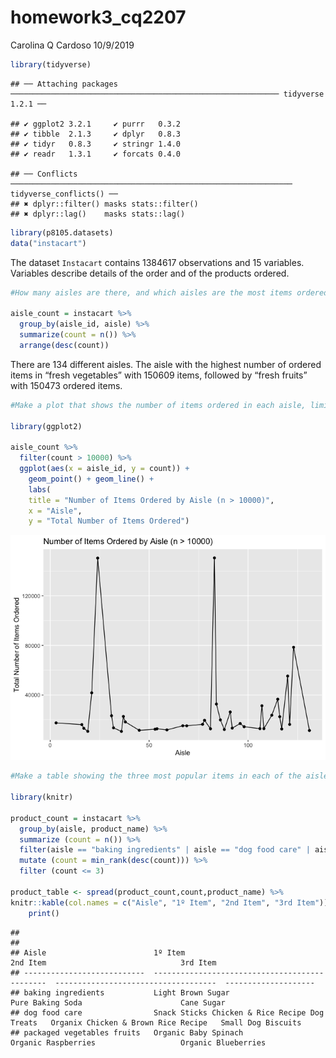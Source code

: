 homework3\_cq2207
================
Carolina Q Cardoso
10/9/2019

``` r
library(tidyverse)
```

    ## ── Attaching packages ──────────────────────────────────────────────────────────── tidyverse 1.2.1 ──

    ## ✔ ggplot2 3.2.1     ✔ purrr   0.3.2
    ## ✔ tibble  2.1.3     ✔ dplyr   0.8.3
    ## ✔ tidyr   0.8.3     ✔ stringr 1.4.0
    ## ✔ readr   1.3.1     ✔ forcats 0.4.0

    ## ── Conflicts ─────────────────────────────────────────────────────────────── tidyverse_conflicts() ──
    ## ✖ dplyr::filter() masks stats::filter()
    ## ✖ dplyr::lag()    masks stats::lag()

``` r
library(p8105.datasets)
data("instacart")
```

The dataset `Instacart` contains 1384617 observations and 15 variables.
Variables describe details of the order and of the products
ordered.

``` r
#How many aisles are there, and which aisles are the most items ordered from?

aisle_count = instacart %>%
  group_by(aisle_id, aisle) %>%
  summarize(count = n()) %>%
  arrange(desc(count))
```

There are 134 different aisles. The aisle with the highest number of
ordered items in “fresh vegetables” with 150609 items, followed by
“fresh fruits” with 150473 ordered
items.

``` r
#Make a plot that shows the number of items ordered in each aisle, limiting this to aisles with more than 10000 items ordered. Arrange aisles sensibly, and organize your plot so others can read it.

library(ggplot2)

aisle_count %>%
  filter(count > 10000) %>%
  ggplot(aes(x = aisle_id, y = count)) + 
    geom_point() + geom_line() + 
    labs(
    title = "Number of Items Ordered by Aisle (n > 10000)",
    x = "Aisle",
    y = "Total Number of Items Ordered")
```

![](homework3_cq2207_files/figure-gfm/-%20problem1_cont2-1.png)<!-- -->

``` r
#Make a table showing the three most popular items in each of the aisles “baking ingredients”, “dog food care”, and “packaged vegetables fruits”. Include the number of times each item is ordered in your table.

library(knitr)

product_count = instacart %>%
  group_by(aisle, product_name) %>%
  summarize (count = n()) %>%
  filter(aisle == "baking ingredients" | aisle == "dog food care" | aisle == "packaged vegetables fruits") %>%
  mutate (count = min_rank(desc(count))) %>%
  filter (count <= 3) 

product_table <- spread(product_count,count,product_name) %>% 
knitr::kable(col.names = c("Aisle", "1º Item", "2nd Item", "3rd Item")) %>% 
    print()
```

    ## 
    ## 
    ## Aisle                        1º Item                                         2nd Item                              3rd Item            
    ## ---------------------------  ----------------------------------------------  ------------------------------------  --------------------
    ## baking ingredients           Light Brown Sugar                               Pure Baking Soda                      Cane Sugar          
    ## dog food care                Snack Sticks Chicken & Rice Recipe Dog Treats   Organix Chicken & Brown Rice Recipe   Small Dog Biscuits  
    ## packaged vegetables fruits   Organic Baby Spinach                            Organic Raspberries                   Organic Blueberries
